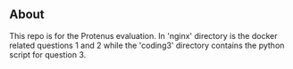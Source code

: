 ## About

This repo is for the Protenus evaluation. In 'nginx' directory is the docker related questions 1 and 2 while the 'coding3' directory
contains the python script for question 3. 
